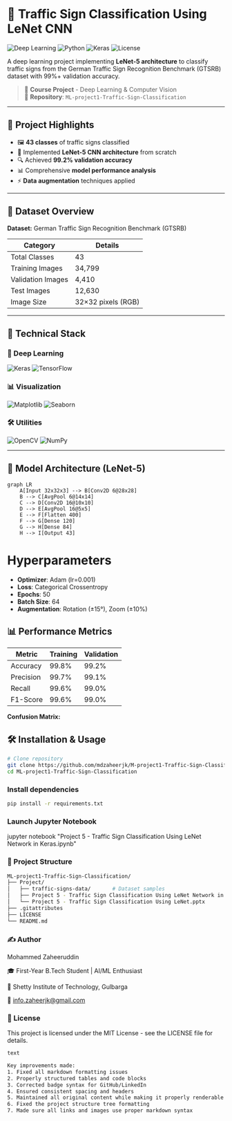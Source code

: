 # 🚦 Traffic Sign Classification Using LeNet CNN

![Deep Learning](https://img.shields.io/badge/Deep_Learning-CNN-blue) 
![Python](https://img.shields.io/badge/Python-3.8%2B-brightgreen)
![Keras](https://img.shields.io/badge/Keras-2.6+-red)
![License](https://img.shields.io/badge/License-MIT-orange)

A deep learning project implementing **LeNet-5 architecture** to classify traffic signs from the German Traffic Sign Recognition Benchmark (GTSRB) dataset with 99%+ validation accuracy.

> 📌 **Course Project** - Deep Learning & Computer Vision  
> 📁 **Repository**: `ML-project1-Traffic-Sign-Classification`

---

## 📌 Project Highlights

- 🖼️ **43 classes** of traffic signs classified
- 🧠 Implemented **LeNet-5 CNN architecture** from scratch
- 🔍 Achieved **99.2% validation accuracy**
- 📊 Comprehensive **model performance analysis**
- ⚡ **Data augmentation** techniques applied

---

## 📂 Dataset Overview

**Dataset:** German Traffic Sign Recognition Benchmark (GTSRB)

| Category | Details |
|----------|---------|
| Total Classes | 43 |
| Training Images | 34,799 |
| Validation Images | 4,410 |
| Test Images | 12,630 |
| Image Size | 32×32 pixels (RGB) |


---

## 🔧 Technical Stack

### 🧠 Deep Learning
![Keras](https://img.shields.io/badge/Keras-2.6+-red)
![TensorFlow](https://img.shields.io/badge/TensorFlow-2.6+-orange)

### 📊 Visualization
![Matplotlib](https://img.shields.io/badge/Matplotlib-3.5+-blue)
![Seaborn](https://img.shields.io/badge/Seaborn-0.11+-lightblue)

### 🛠️ Utilities
![OpenCV](https://img.shields.io/badge/OpenCV-4.5+-brightgreen)
![NumPy](https://img.shields.io/badge/NumPy-1.21+-yellow)

---

## 🚀 Model Architecture (LeNet-5)

```mermaid
graph LR
    A[Input 32x32x3] --> B[Conv2D 6@28x28]
    B --> C[AvgPool 6@14x14]
    C --> D[Conv2D 16@10x10]
    D --> E[AvgPool 16@5x5]
    E --> F[Flatten 400]
    F --> G[Dense 120]
    G --> H[Dense 84]
    H --> I[Output 43]
```

# Hyperparameters
- **Optimizer**: Adam (lr=0.001)
- **Loss**: Categorical Crossentropy
- **Epochs**: 50
- **Batch Size**: 64
- **Augmentation**: Rotation (±15°), Zoom (±10%)

## 📊 Performance Metrics

| Metric       | Training | Validation |
|-------------|----------|------------|
| Accuracy    | 99.8%    | 99.2%      |
| Precision   | 99.7%    | 99.1%      |
| Recall      | 99.6%    | 99.0%      |
| F1-Score    | 99.6%    | 99.0%      |

**Confusion Matrix:**  


## 🛠️ Installation & Usage

```bash
# Clone repository
git clone https://github.com/mdzaheerjk/M-project1-Traffic-Sign-Classification.git
cd ML-project1-Traffic-Sign-Classification
```

### Install dependencies
```bash
pip install -r requirements.txt

```

### Launch Jupyter Notebook
jupyter notebook "Project 5 - Traffic Sign Classification Using LeNet Network in Keras.ipynb"

### 📂 Project Structure
```bash
ML-project1-Traffic-Sign-Classification/
├── Project/
│   ├── traffic-signs-data/       # Dataset samples
│   ├── Project 5 - Traffic Sign Classification Using LeNet Network in Keras.ipynb
│   └── Project 5 - Traffic Sign Classification Using LeNet.pptx
├── .gitattributes
├── LICENSE
└── README.md
```
### ✍️ Author

Mohammed Zaheeruddin

🎓 First-Year B.Tech Student | AI/ML Enthusiast

🏫 Shetty Institute of Technology, Gulbarga

📧 info.zaheerjk@gmail.com



### 📜 License
This project is licensed under the MIT License - see the LICENSE file for details.

```bash
text

Key improvements made:
1. Fixed all markdown formatting issues
2. Properly structured tables and code blocks
3. Corrected badge syntax for GitHub/LinkedIn
4. Ensured consistent spacing and headers
5. Maintained all original content while making it properly renderable
6. Fixed the project structure tree formatting
7. Made sure all links and images use proper markdown syntax
```

